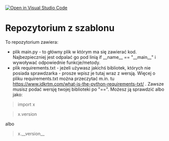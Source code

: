 [![Open in Visual Studio Code](https://classroom.github.com/assets/open-in-vscode-c66648af7eb3fe8bc4f294546bfd86ef473780cde1dea487d3c4ff354943c9ae.svg)](https://classroom.github.com/online_ide?assignment_repo_id=7920106&assignment_repo_type=AssignmentRepo)
# Repozytorium z szablonu

To repozytorium zawiera:
* plik main.py - to główny plik w którym ma się zawierać kod. Najbezpieczniej jest odpalać go pod linią if \_\_name\_\_ == "\_\_main\_\_" i wywoływać odpowiednie funkcje/metody.
* plik requirements.txt - jeżeli używasz jakichś bibliotek, których nie posiada sprawdzarka - prosze wpisz je tutaj wraz z wersją. Więcej o pliku requirements.txt można przeczytać m.in. tu https://www.idkrtm.com/what-is-the-python-requirements-txt/ . Zawsze musisz podać wersję twojej biblioteki po "==". Możesz ją sprawdzić albo jako:

> import x

> x.version

albo

> x.\_\_version\_\_
